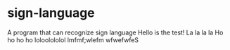 # sign-language
A program that can recognize sign language
Hello is the test!
La la la la 
Ho ho ho ho
loloolololol
lmfmf;wlefm
wfwefwfeS

